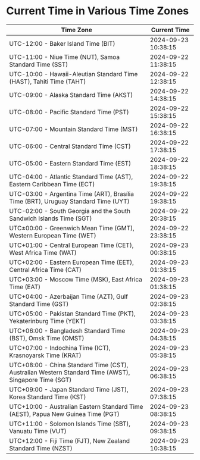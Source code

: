 # Current Time in Various Time Zones

| Time Zone | Current Time |
|-----------|--------------|
| UTC-12:00 - Baker Island Time (BIT) | 2024-09-23 10:38:15 |
| UTC-11:00 - Niue Time (NUT), Samoa Standard Time (SST) | 2024-09-22 11:38:15 |
| UTC-10:00 - Hawaii-Aleutian Standard Time (HAST), Tahiti Time (TAHT) | 2024-09-22 12:38:15 |
| UTC-09:00 - Alaska Standard Time (AKST) | 2024-09-22 14:38:15 |
| UTC-08:00 - Pacific Standard Time (PST) | 2024-09-22 15:38:15 |
| UTC-07:00 - Mountain Standard Time (MST) | 2024-09-22 16:38:15 |
| UTC-06:00 - Central Standard Time (CST) | 2024-09-22 17:38:15 |
| UTC-05:00 - Eastern Standard Time (EST) | 2024-09-22 18:38:15 |
| UTC-04:00 - Atlantic Standard Time (AST), Eastern Caribbean Time (ECT) | 2024-09-22 19:38:15 |
| UTC-03:00 - Argentina Time (ART), Brasília Time (BRT), Uruguay Standard Time (UYT) | 2024-09-22 19:38:15 |
| UTC-02:00 - South Georgia and the South Sandwich Islands Time (SGT) | 2024-09-22 20:38:15 |
| UTC±00:00 - Greenwich Mean Time (GMT), Western European Time (WET) | 2024-09-22 23:38:15 |
| UTC+01:00 - Central European Time (CET), West Africa Time (WAT) | 2024-09-23 00:38:15 |
| UTC+02:00 - Eastern European Time (EET), Central Africa Time (CAT) | 2024-09-23 01:38:15 |
| UTC+03:00 - Moscow Time (MSK), East Africa Time (EAT) | 2024-09-23 01:38:15 |
| UTC+04:00 - Azerbaijan Time (AZT), Gulf Standard Time (GST) | 2024-09-23 02:38:15 |
| UTC+05:00 - Pakistan Standard Time (PKT), Yekaterinburg Time (YEKT) | 2024-09-23 03:38:15 |
| UTC+06:00 - Bangladesh Standard Time (BST), Omsk Time (OMST) | 2024-09-23 04:38:15 |
| UTC+07:00 - Indochina Time (ICT), Krasnoyarsk Time (KRAT) | 2024-09-23 05:38:15 |
| UTC+08:00 - China Standard Time (CST), Australian Western Standard Time (AWST), Singapore Time (SGT) | 2024-09-23 06:38:15 |
| UTC+09:00 - Japan Standard Time (JST), Korea Standard Time (KST) | 2024-09-23 07:38:15 |
| UTC+10:00 - Australian Eastern Standard Time (AEST), Papua New Guinea Time (PGT) | 2024-09-23 08:38:15 |
| UTC+11:00 - Solomon Islands Time (SBT), Vanuatu Time (VUT) | 2024-09-23 09:38:15 |
| UTC+12:00 - Fiji Time (FJT), New Zealand Standard Time (NZST) | 2024-09-23 10:38:15 |
